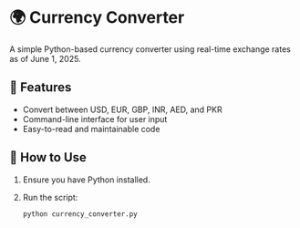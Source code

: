 # 🌍 Currency Converter

A simple Python-based currency converter using real-time exchange rates as of June 1, 2025.

## 🚀 Features

- Convert between USD, EUR, GBP, INR, AED, and PKR
- Command-line interface for user input
- Easy-to-read and maintainable code

## 🔧 How to Use

1. Ensure you have Python installed.
2. Run the script:

   ```bash
   python currency_converter.py

